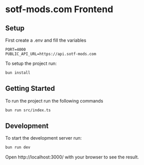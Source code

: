 # sotf-mods.com Frontend

## Setup
First create a .env and fill the variables
```env
PORT=4000
PUBLIC_API_URL=https://api.sotf-mods.com
```

To setup the project run:

```bash
bun install
```

## Getting Started
To run the project run the following commands

```bash
bun run src/index.ts
```

## Development
To start the development server run:
```bash
bun run dev
```

Open http://localhost:3000/ with your browser to see the result.